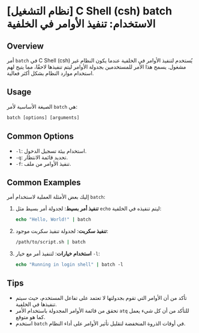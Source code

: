 # [نظام التشغيل] C Shell (csh) batch الاستخدام: تنفيذ الأوامر في الخلفية

## Overview
أمر `batch` في C Shell (csh) يُستخدم لتنفيذ الأوامر في الخلفية عندما يكون النظام غير مشغول. يسمح هذا الأمر للمستخدمين بجدولة الأوامر ليتم تنفيذها لاحقًا، مما يتيح لهم استخدام موارد النظام بشكل أكثر فعالية.

## Usage
الصيغة الأساسية لأمر `batch` هي:

```csh
batch [options] [arguments]
```

## Common Options
- `-l`: استخدام بيئة تسجيل الدخول.
- `-q`: تحديد قائمة الانتظار.
- `-f`: تنفيذ الأوامر من ملف.

## Common Examples
إليك بعض الأمثلة العملية لاستخدام أمر `batch`:

1. **تنفيذ أمر بسيط**:
   لجدولة أمر بسيط مثل `echo` ليتم تنفيذه في الخلفية:
   ```csh
   echo "Hello, World!" | batch
   ```

2. **تنفيذ سكربت**:
   لجدولة تنفيذ سكربت موجود:
   ```csh
   /path/to/script.sh | batch
   ```

3. **استخدام خيارات**:
   لتنفيذ أمر مع خيار `-l`:
   ```csh
   echo "Running in login shell" | batch -l
   ```

## Tips
- تأكد من أن الأوامر التي تقوم بجدولتها لا تعتمد على تفاعل المستخدم، حيث سيتم تنفيذها في الخلفية.
- تحقق من قائمة الأوامر المجدولة باستخدام الأمر `atq` للتأكد من أن كل شيء يعمل كما هو متوقع.
- استخدم `batch` في أوقات الذروة المنخفضة لتقليل تأثير الأوامر على أداء النظام.
